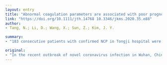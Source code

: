 ```yaml
---
layout: entry
title: "Abnormal coagulation parameters are associated with poor prognosis in patients with novel coronavirus pneumonia Letter to the Editor: Case of the Index Patient Who Caused Tertiary Transmission of Coronavirus Disease 2019 in Korea: the Application of Lopinavir/Ritonavir for the Treatment of COVID-19 Pneumonia Monitored by Quantitative RT-PCR"
link: "https://doi.org/10.1111/jth.14768 10.3346/jkms.2020.35.e88"
author:
- Tang, N.; Li, D.; Wang, X.; Sun, Z.; Kim, J. Y.

summary:
- "183 consecutive patients with confirmed NCP in Tongji hospital were retrospectively analyzed. The overall mortality was 11.5%, the non-survivors revealed significantly higher D-dimer and fibrin degradation product levels, longer prothrombin time and activated partial thromboplastin time compared to survivors on admission (P????.05); 71.4% and 0.6% survivors met the criteria of disseminated intravascular coagulation during their hospital stay."

original:
- "In the recent outbreak of novel coronavirus infection in Wuhan, China, significantly abnormal coagulation parameters in severe novel coronavirus pneumonia (NCP) cases were a concern. OBJECTIVES: To describe the coagulation feature of patients with NCP. METHODS: Conventional coagulation results and outcomes of 183 consecutive patients with confirmed NCP in Tongji hospital were retrospectively analyzed. RESULTS: The overall mortality was 11.5%, the non-survivors revealed significantly higher D-dimer and fibrin degradation product (FDP) levels, longer prothrombin time and activated partial thromboplastin time compared to survivors on admission (P??<??.05); 71.4% of non-survivors and 0.6% survivors met the criteria of disseminated intravascular coagulation during their hospital stay. CONCLUSIONS: The present study shows that abnormal coagulation results, especially markedly elevated D-dimer and FDP are common in deaths with NCP."
---
```


